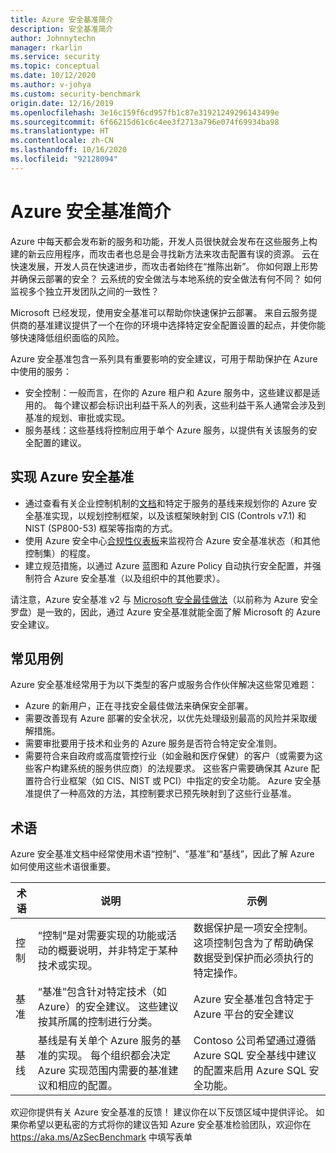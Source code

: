 ```yaml
---
title: Azure 安全基准简介
description: 安全基准简介
author: Johnnytechn
manager: rkarlin
ms.service: security
ms.topic: conceptual
ms.date: 10/12/2020
ms.author: v-johya
ms.custom: security-benchmark
origin.date: 12/16/2019
ms.openlocfilehash: 3e16c159f6cd957fb1c87e31921249296143499e
ms.sourcegitcommit: 6f66215d61c6c4ee3f2713a796e074f69934ba98
ms.translationtype: HT
ms.contentlocale: zh-CN
ms.lasthandoff: 10/16/2020
ms.locfileid: "92128094"
---
```

# <a name="azure-security-benchmark-introduction"></a>Azure 安全基准简介

Azure 中每天都会发布新的服务和功能，开发人员很快就会发布在这些服务上构建的新云应用程序，而攻击者也总是会寻找新方法来攻击配置有误的资源。 云在快速发展，开发人员在快速进步，而攻击者始终在“推陈出新”。 你如何跟上形势并确保云部署的安全？ 云系统的安全做法与本地系统的安全做法有何不同？ 如何监视多个独立开发团队之间的一致性？

Microsoft 已经发现，使用安全基准可以帮助你快速保护云部署。 来自云服务提供商的基准建议提供了一个在你的环境中选择特定安全配置设置的起点，并使你能够快速降低组织面临的风险。

Azure 安全基准包含一系列具有重要影响的安全建议，可用于帮助保护在 Azure 中使用的服务：

- 安全控制：一般而言，在你的 Azure 租户和 Azure 服务中，这些建议都是适用的。 每个建议都会标识出利益干系人的列表，这些利益干系人通常会涉及到基准的规划、审批或实现。 
- 服务基线：这些基线将控制应用于单个 Azure 服务，以提供有关该服务的安全配置的建议。

## <a name="implement-the-azure-security-benchmark"></a>实现 Azure 安全基准
- 通过查看有关企业控制机制的[文档](overview.md)和特定于服务的基线来规划你的 Azure 安全基准实现，以规划控制框架，以及该框架映射到 CIS (Controls v7.1) 和 NIST (SP800-53) 框架等指南的方式。
- 使用 Azure 安全中心[合规性仪表板](../../security-center/security-center-compliance-dashboard.md)来监视符合 Azure 安全基准状态（和其他控制集）的程度。
- 建立规范措施，以通过 Azure 蓝图和 Azure Policy 自动执行安全配置，并强制符合 Azure 安全基准（以及组织中的其他要求）。
 
请注意，Azure 安全基准 v2 与 [Microsoft 安全最佳做法](https://docs.microsoft.com/security/compass/microsoft-security-compass-introduction)（以前称为 Azure 安全罗盘）是一致的，因此，通过 Azure 安全基准就能全面了解 Microsoft 的 Azure 安全建议。

## <a name="common-use-cases"></a>常见用例

Azure 安全基准经常用于为以下类型的客户或服务合作伙伴解决这些常见难题：
- Azure 的新用户，正在寻找安全最佳做法来确保安全部署。
- 需要改善现有 Azure 部署的安全状况，以优先处理级别最高的风险并采取缓解措施。
- 需要审批要用于技术和业务的 Azure 服务是否符合特定安全准则。
- 需要符合来自政府或高度管控行业（如金融和医疗保健）的客户（或需要为这些客户构建系统的服务供应商）的法规要求。 这些客户需要确保其 Azure 配置符合行业框架（如 CIS、NIST 或 PCI）中指定的安全功能。 Azure 安全基准提供了一种高效的方法，其控制要求已预先映射到了这些行业基准。

## <a name="terminology"></a>术语

Azure 安全基准文档中经常使用术语“控制”、“基准”和“基线”，因此了解 Azure 如何使用这些术语很重要。


| 术语 | 说明 | 示例 |
|--|--|--|
| 控制 | “控制”是对需要实现的功能或活动的概要说明，并非特定于某种技术或实现。 | 数据保护是一项安全控制。 这项控制包含为了帮助确保数据受到保护而必须执行的特定操作。 |
| 基准 | “基准”包含针对特定技术（如 Azure）的安全建议。 这些建议按其所属的控制进行分类。 | Azure 安全基准包含特定于 Azure 平台的安全建议 |
| 基线 | 基线是有关单个 Azure 服务的基准的实现。 每个组织都会决定 Azure 实现范围内需要的基准建议和相应的配置。 | Contoso 公司希望通过遵循 Azure SQL 安全基线中建议的配置来启用 Azure SQL 安全功能。

欢迎你提供有关 Azure 安全基准的反馈！ 建议你在以下反馈区域中提供评论。 如果你希望以更私密的方式将你的建议告知 Azure 安全基准检验团队，欢迎你在 https://aka.ms/AzSecBenchmark 中填写表单

